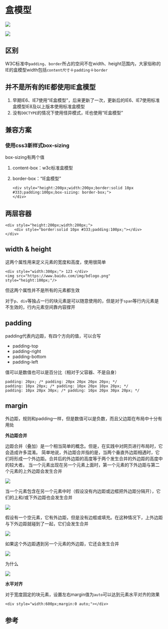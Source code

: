 # 盒模型

![](http://lsly1989.qiniudn.com/201503151.JPG)

![](http://lsly1989.qiniudn.com/201503152.JPG)

## 区别

W3C标准中`padding`、`border`所占的空间不在width、height范围内，大家俗称的IE的盒模型width包括`content尺寸`＋`padding`＋`border`

## 并不是所有的IE都使用IE盒模型

1.  早期IE6、IE7使用“IE盒模型”，后来更新了一次，更新后的IE6、IE7使用标准盒模型IE8及以上版本使用标准盒模型
2.  没有`DOCTYPE`的情况下使用怪异模式，IE也使用“IE盒模型”

## 兼容方案

### 使用css3新样式box-sizing

box-sizing有两个值

1.  content-box：w3c标准盒模型
2.  border-box：“IE盒模型”

    ```
    <div style="height:200px;width:200px;border:solid 10px #333;padding:100px;box-sizing: border-box;">
    </div>

    ```

## 两层容器

```
<div style="height:200px;width:200px;">
    <div style="border:solid 10px #333;padding:100px;"></div>
</div>

```

## width & height

这两个属性用来定义元素的宽度和高度，使用很简单

```
<div style="width:300px;"> 123 </div>
<img src="https://www.baidu.com/img/bdlogo.png" style="height:100px;"/>

```


但这两个属性并不是所有的元素都生效

对于`p`、`div`等独占一行的块元素是可以随意使用的，但是对于`span`等行内元素是不生效的，行内元素空间靠内容撑开

## padding

padding代表内边距，有四个方向的值，可以合写

*   padding-top
*   padding-right
*   padding-bottom
*   padding-left

值可以是数值也可以是百分比（相对于父容器、不是自身）

```
padding: 20px; /* padding: 20px 20px 20px 20px; */
padding: 10px 20px; /* padding: 10px 20px 10px 20px; */
padding: 10px 20px 30px; /* padding: 10px 20px 30px 20px; */

```

## margin

外边距，规则和padding一样，但是数值可以是负数，而且父边距在布局中十分有用处

**外边距合并**

边距合并（叠加）是一个相当简单的概念。但是，在实践中对网页进行布局时，它会造成许多混淆。 简单地说，外边距合并指的是，当两个垂直外边距相遇时，它们将形成一个外边距。合并后的外边距的高度等于两个发生合并的外边距的高度中的较大者。 当一个元素出现在另一个元素上面时，第一个元素的下外边距与第二个元素的上外边距会发生合并

![](http://www.w3school.com.cn/i/ct_css_margin_collapsing_example_1.gif)

当一个元素包含在另一个元素中时（假设没有内边距或边框把外边距分隔开），它们的上和/或下外边距也会发生合并

![](http://www.w3school.com.cn/i/ct_css_margin_collapsing_example_2.gif)

假设有一个空元素，它有外边距，但是没有边框或填充。在这种情况下，上外边距与下外边距就碰到了一起，它们会发生合并

![](http://www.w3school.com.cn/i/ct_css_margin_collapsing_example_3.gif)

如果这个外边距遇到另一个元素的外边距，它还会发生合并

![](http://www.w3school.com.cn/i/ct_css_margin_collapsing_example_4.gif)

为什么

![](http://www.w3school.com.cn/i/ct_css_margin_collapsing.gif)

**水平对齐**

对于宽度固定的块元素，设置左右margin值为`auto`可以达到元素水平对齐的效果

```
<div style="width:600px;margin:0 auto;"></div>

```

## 参考
